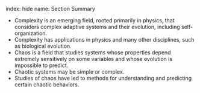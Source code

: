 index: hide
name: Section Summary

  * Complexity is an emerging field, rooted primarily in physics, that considers complex adaptive systems and their evolution, including self-organization.
  * Complexity has applications in physics and many other disciplines, such as biological evolution.
  * Chaos is a field that studies systems whose properties depend extremely sensitively on some variables and whose evolution is impossible to predict.
  * Chaotic systems may be simple or complex.
  * Studies of chaos have led to methods for understanding and predicting certain chaotic behaviors.
